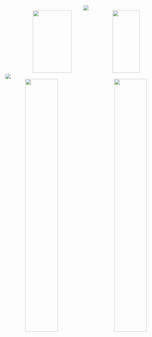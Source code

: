 <div align="center">
    <img src="https://github.com/OndrejHj04/OndrejHj04/assets/89454851/7899ca23-aa28-4d3c-81c2-b8f2db49a678"/>
</div>

<div align="center">
    <img height="195px" width="49%" src="https://github-readme-stats.vercel.app/api?username=OndrejHj04&show_icons=true&count_private=true&hide_border=true&title_color=5bcdec&icon_color=5bcdec&text_color=5bcdec&bg_color=00000000" /> 
    <img height="195px" width="41%" src="https://github-readme-stats.vercel.app/api/top-langs/?username=OndrejHj04&layout=compact&hide_border=true&title_color=5bcdec&text_color=5bcdec&bg_color=00000000" />
</div>

<div>
    <img src="https://github-readme-activity-graph.vercel.app/graph?username=OndrejHj04&theme=react-dark&hide_border=true&area=true&hide_title=true"/>
</div>

<div align="center">
    <img align="right" width="45%" src="https://github-readme-stats.vercel.app/api/pin/?username=OndrejHj04&repo=Nextjs-social-site&title_color=5bcdec&icon_color=5bcdec&text_color=5bcdec&bg_color=15242d&border_color=5bcdec"/>
    <img align="left" width="45%" src="https://github-readme-stats.vercel.app/api/pin/?username=OndrejHj04&repo=Nextjs-social-site&title_color=5bcdec&icon_color=5bcdec&text_color=5bcdec&bg_color=15242d&border_color=5bcdec"/>
</div>
